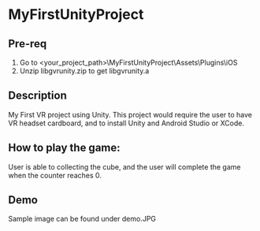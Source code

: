 # MyFirstUnityProject

## Pre-req
1. Go to <your_project_path>\MyFirstUnityProject\Assets\Plugins\iOS 
2. Unzip libgvrunity.zip to get libgvrunity.a

## Description
My First VR project using Unity. This project would require the user to have VR headset cardboard, and to install Unity and Android Studio or XCode.

## How to play the game:
User is able to collecting the cube, and the user will complete the game when the counter reaches 0. 

## Demo
Sample image can be found under demo.JPG

